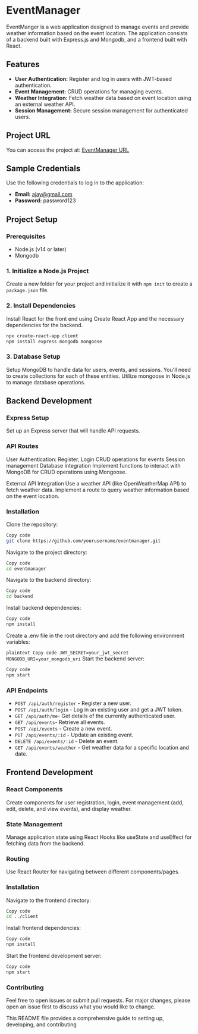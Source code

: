 # EventManager

EventManger is a web application designed to manage events and provide weather information based on the event location. The application consists of a backend built with Express.js and Mongodb, and a frontend built with React.

## Features
- **User Authentication:** Register and log in users with JWT-based authentication.
- **Event Management:** CRUD operations for managing events.
- **Weather Integration:** Fetch weather data based on event location using an external weather API.
- **Session Management:** Secure session management for authenticated users.

## Project URL
You can access the project at: [EventManager URL](https://66adf47e43ec4d4f7df6f5b1--flourishing-mandazi-57b93f.netlify.app/)

## Sample Credentials
Use the following credentials to log in to the application:

- **Email:** ajay@gmail.com
- **Password:** password123


## Project Setup

### Prerequisites
- Node.js (v14 or later)
- Mongodb

### 1. Initialize a Node.js Project
Create a new folder for your project and initialize it with `npm init` to create a `package.json` file.

### 2. Install Dependencies
Install React for the front end using Create React App and the necessary dependencies for the backend.

```bash
npx create-react-app client
npm install express mongodb mongoose
```

### 3. Database Setup
Setup MongoDB to handle data for users, events, and sessions. You'll need to create collections for each of these entities. Utilize mongoose in Node.js to manage database operations.

## Backend Development
### Express Setup
Set up an Express server that will handle API requests.

### API Routes
User Authentication: Register, Login
CRUD operations for events
Session management
Database Integration
Implement functions to interact with MongoDB for CRUD operations using Mongoose.

External API Integration
Use a weather API (like OpenWeatherMap API) to fetch weather data. Implement a route to query weather information based on the event location.

### Installation
Clone the repository:

```bash
Copy code
git clone https://github.com/yourusername/eventmanager.git
```
Navigate to the project directory:

```bash
Copy code
cd eventmanager
```
Navigate to the backend directory:

```bash
Copy code
cd backend
```
Install backend dependencies:

```bash
Copy code
npm install
```
Create a .env file in the root directory and add the following environment variables:

``plaintext
Copy code
JWT_SECRET=your_jwt_secret
MONGODB_URI=your_mongodb_uri``
Start the backend server:

```bash
Copy code
npm start
```
### API Endpoints
 - `POST /api/auth/register` - Register a new user.
 - `POST /api/auth/login` - Log in an existing user and get a JWT token.
 - `GET /api/auth/me`- Get details of the currently authenticated user.
 - `GET /api/events`- Retrieve all events.
 - `POST /api/events` - Create a new event.
 - `PUT /api/events/:id` - Update an existing event.
 - `DELETE /api/events/:id` - Delete an event.
 - `GET /api/events/weather` - Get weather data for a specific location and date.

## Frontend Development
### React Components
Create components for user registration, login, event management (add, edit, delete, and view events), and display weather.

### State Management
Manage application state using React Hooks like useState and useEffect for fetching data from the backend.

### Routing
Use React Router for navigating between different components/pages.

### Installation
Navigate to the frontend directory:

```bash
Copy code
cd ../client
```
Install frontend dependencies:

```bash
Copy code
npm install
```
Start the frontend development server:

```bash
Copy code
npm start
```
### Contributing
Feel free to open issues or submit pull requests. For major changes, please open an issue first to discuss what you would like to change.



This README file provides a comprehensive guide to setting up, developing, and contributing 
